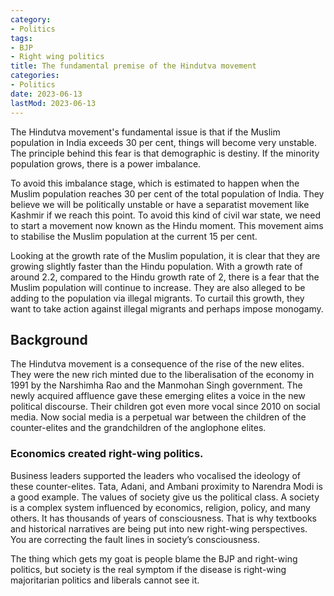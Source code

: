 ```yaml
---
category:
- Politics
tags:
- BJP
- Right wing politics
title: The fundamental premise of the Hindutva movement
categories:
- Politics
date: 2023-06-13
lastMod: 2023-06-13
---
```

The Hindutva movement's fundamental issue is that if the Muslim population in India exceeds 30 per cent, things will become very unstable. The principle behind this fear is that demographic is destiny. If the minority population grows, there is a power imbalance.

To avoid this imbalance stage, which is estimated to happen when the Muslim population reaches 30 per cent of the total population of India. They believe we will be politically unstable or have a separatist movement like Kashmir if we reach this point. To avoid this kind of civil war state, we need to start a movement now known as the Hindu moment. This movement aims to stabilise the Muslim population at the current 15 per cent.

Looking at the growth rate of the Muslim population, it is clear that they are growing slightly faster than the Hindu population. With a growth rate of around 2.2, compared to the Hindu growth rate of 2, there is a fear that the Muslim population will continue to increase. They are also alleged to be adding to the population via illegal migrants. To curtail this growth, they want to take action against illegal migrants and perhaps impose monogamy.

## Background

The Hindutva movement is a consequence of the rise of the new elites. They were the new rich minted due to the liberalisation of the economy in 1991 by the Narshimha Rao and the Manmohan Singh government. The newly acquired affluence gave these emerging elites a voice in the new political discourse. Their children got even more vocal since 2010 on social media. Now social media is a perpetual war between the children of the counter-elites and the grandchildren of the anglophone elites. 

### Economics created right-wing politics. 

Business leaders supported the leaders who vocalised the ideology of these counter-elites. Tata, Adani, and Ambani proximity to Narendra Modi is a good example. The values of society give us the political class. A society is a complex system influenced by economics, religion, policy, and many others. It has thousands of years of consciousness. That is why textbooks and historical narratives are being put into new right-wing perspectives. You are correcting the fault lines in society’s consciousness. 

The thing which gets my goat is people blame the BJP and right-wing politics, but society is the real symptom if the disease is right-wing majoritarian politics and liberals cannot see it. 
